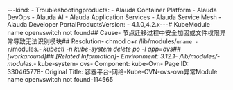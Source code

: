 ---kind:   - Troubleshootingproducts:    - Alauda Container Platform   - Alauda DevOps   - Alauda AI   - Alauda Application Services   - Alauda Service Mesh   - Alauda Developer PortalProductsVersion:   - 4.1.0,4.2.x---<!-- A type of document that involves encountering a fault, diag...it, performing root cause analysis, and providing solutions. --># KubeModule name openvswitch not found## Cause- 节点迁移过程中安全加固或文件权限异常导致无法识别模块## Resolution- chmod o+r /lib/modules/`uname -r`/modules.*- kubectl -n kube-system delete po -l app=ovs## [workaround]## [Related Information]- Environment: 3.12.1- /lib/modules/- modules.*- kube-system- ovs- Component: kube-Ovn- Page ID: 330465778- Original Title: 容器平台-网络-Kube-OVN-ovs-ovn异常Module name openvswitch not found-114565